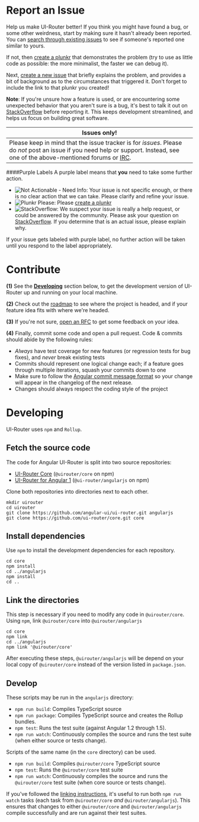 
# Report an Issue

Help us make UI-Router better! If you think you might have found a bug, or some other weirdness, start by making sure
it hasn't already been reported. You can [search through existing issues](https://github.com/angular-ui/ui-router/search?q=wat%3F&type=Issues)
to see if someone's reported one similar to yours.

If not, then [create a plunkr](http://bit.ly/UIR-Plunk) that demonstrates the problem (try to use as little code
as possible: the more minimalist, the faster we can debug it).

Next, [create a new issue](https://github.com/angular-ui/ui-router/issues/new) that briefly explains the problem,
and provides a bit of background as to the circumstances that triggered it. Don't forget to include the link to
that plunkr you created!

**Note**: If you're unsure how a feature is used, or are encountering some unexpected behavior that you aren't sure
is a bug, it's best to talk it out on
[StackOverflow](http://stackoverflow.com/questions/ask?tags=angularjs,angular-ui-router) before reporting it. This
keeps development streamlined, and helps us focus on building great software.


Issues only! |
-------------|
Please keep in mind that the issue tracker is for *issues*. Please do *not* post an issue if you need help or support. Instead, see one of the above-mentioned forums or [IRC](irc://irc.freenode.net/#angularjs). |

####Purple Labels
A purple label means that **you** need to take some further action.
 - ![Not Actionable - Need Info](ngdoc_assets/incomplete.png): Your issue is not specific enough, or there is no clear action that we can take. Please clarify and refine your issue.
 - ![Plunkr Please](ngdoc_assets/example.png): Please [create a plunkr](http://bit.ly/UIR-Plunk)
 - ![StackOverflow](ngdoc_assets/so.png): We suspect your issue is really a help request, or could be answered by the community.  Please ask your question on [StackOverflow](http://stackoverflow.com/questions/ask?tags=angularjs,angular-ui-router).  If you determine that is an actual issue, please explain why.

If your issue gets labeled with purple label, no further action will be taken until you respond to the label appropriately.

# Contribute

**(1)** See the **[Developing](#developing)** section below, to get the development version of UI-Router up and running on your local machine.

**(2)** Check out the [roadmap](https://github.com/angular-ui/ui-router/milestones) to see where the project is headed, and if your feature idea fits with where we're headed.

**(3)** If you're not sure, [open an RFC](https://github.com/angular-ui/ui-router/issues/new?title=RFC:%20My%20idea) to get some feedback on your idea.

**(4)** Finally, commit some code and open a pull request. Code & commits should abide by the following rules:

- *Always* have test coverage for new features (or regression tests for bug fixes), and *never* break existing tests
- Commits should represent one logical change each; if a feature goes through multiple iterations, squash your commits down to one
- Make sure to follow the [Angular commit message format](https://github.com/angular/angular.js/blob/master/CONTRIBUTING.md#commit-message-format) so your change will appear in the changelog of the next release.
- Changes should always respect the coding style of the project



# Developing

UI-Router uses <code>npm</code> and <code>Rollup</code>.

## Fetch the source code

The code for Angular UI-Router is split into two source repositories:

* [UI-Router Core](https://github.com/ui-router/core) (`@uirouter/core` on npm)
* [UI-Router for Angular 1](https://github.com/angular-ui/ui-router) (`@ui-router/angularjs` on npm)

Clone both repositories into directories next to each other.

```
mkdir uirouter
cd uirouter
git clone https://github.com/angular-ui/ui-router.git angularjs
git clone https://github.com/ui-router/core.git core
```

## Install dependencies

Use `npm` to install the development dependencies for each repository.

```
cd core
npm install
cd ../angularjs
npm install
cd ..
```

## Link the directories

This step is necessary if you need to modify any code in `@uirouter/core`.
Using `npm`, link `@uirouter/core` into `@uirouter/angularjs`

```
cd core
npm link
cd ../angularjs
npm link '@uirouter/core'
```

After executing these steps, `@uirouter/angularjs` will be depend on your local copy of `@uirouter/core` instead of the version listed in `package.json`.

## Develop

These scripts may be run in the `angularjs` directory:

* `npm run build`: Compiles TypeScript source
* `npm run package`: Compiles TypeScript source and creates the Rollup bundles.
* `npm test`: Runs the test suite (against Angular 1.2 through 1.5).
* `npm run watch`: Continuously compiles the source and runs the test suite (when either source or tests change).

Scripts of the same name (in the `core` directory) can be used.

* `npm run build`: Compiles `@uirouter/core` TypeScript source
* `npm test`: Runs the `@uirouter/core` test suite
* `npm run watch`: Continuously compiles the source and runs the `@uirouter/core` test suite (when core source or tests change).

If you've followed the [linking instructions](#link-the-directories), it's useful to run both
`npm run watch` tasks (each task from `@uirouter/core` *and* `@uirouter/angularjs`).
This ensures that changes to either `@uirouter/core` and `@uirouter/angularjs` compile successfully and are run against their test suites.
